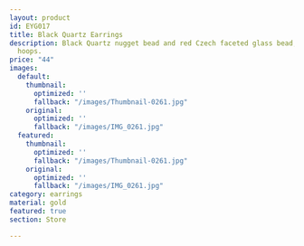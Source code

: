 ```yaml
---
layout: product
id: EYG017
title: Black Quartz Earrings
description: Black Quartz nugget bead and red Czech faceted glass bead, gold-plated
  hoops.
price: "44"
images:
  default:
    thumbnail:
      optimized: ''
      fallback: "/images/Thumbnail-0261.jpg"
    original:
      optimized: ''
      fallback: "/images/IMG_0261.jpg"
  featured:
    thumbnail:
      optimized: ''
      fallback: "/images/Thumbnail-0261.jpg"
    original:
      optimized: ''
      fallback: "/images/IMG_0261.jpg"
category: earrings
material: gold
featured: true
section: Store

---
```


